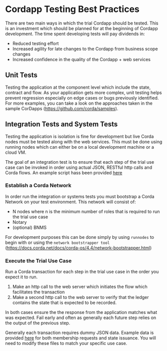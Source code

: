 # Cordapp Testing Best Practices
There are two main ways in which the trial Cordapp should be tested. This is an investment which should be planned for at the beginning of Cordapp development. The time spent developing tests will pay dividends in:
* Reduced testing effort
* Increased agility for late changes to the Cordapp from business scope changes
* Increased confidence in the quality of the Cordapp + web services

## Unit Tests
Testing the application at the component level which include the state, contract and flow. As your application gets more complex, unit testing helps prevent regression especially on edge cases or bugs previously identified. For more examples, you can take a look on the approaches taken in the sample CorDapps (https://github.com/corda/samples).

## Integration Tests and System Tests
Testing the application is isolation is fine for development but live Corda nodes must be tested along with the web services. This must be done using running nodes which can either be on a local development machine or a cloud VM.

The goal of an integration test is to ensure that each step of the trial use case can be invoked in order using actual JSON, RESTful http calls and Corda flows. An example script hass been provided [here](../sample_code/testing/sample_integration_tests.sh)

### Establish a Corda Network
In order run the integration or systems tests you must bootstrap a Corda Network on your test environment. This network will consist of:
* N nodes where n is the minimum number of roles that is required to run the trial use case
* Notary
* (optional) BNMS

For development purposes this can be done simply by using `runnodes` to begin with or using the `network bootstrapper tool` (https://docs.corda.net/docs/corda-os/4.4/network-bootstrapper.html)

### Execute the Trial Use Case
Run a Corda transaction for each step in the trial use case in the order you expect it to run.

1. Make an http call to the web server which initiates the flow which facilitates the transaction
2. Make a second http call to the web server to verify that the ledger contains the state that is expected to be recorded.

In both cases ensure the the response from the application matches what was expected. Fail early and often as generally each future step relies on the output of the previous step.

Generally each transaction requires dummy JSON data. Example data is provided [here](../sample_data) for both membership requests and state issuance. You will need to modify these files to match your specific use case.

